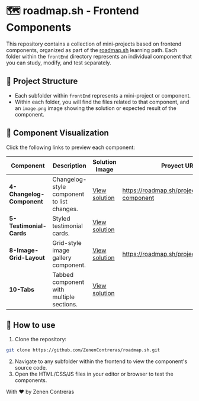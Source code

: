 # 🗺️ roadmap.sh - Frontend Components

This repository contains a collection of mini-projects based on frontend components, organized as part of the [roadmap.sh](https://roadmap.sh/) learning path. Each folder within the `frontEnd` directory represents an individual component that you can study, modify, and test separately.

## 📁 Project Structure

- Each subfolder within `frontEnd` represents a mini-project or component.
- Within each folder, you will find the files related to that component, and an `image.png` image showing the solution or expected result of the component.

## 📸 Component Visualization

Click the following links to preview each component:

| Component | Description | Solution Image | Proyect URL |
|------------|-------------|------------------------|------------------------|
| **4-Changelog-Component** | Changelog-style component to list changes. | [View solution](./frontEnd/4-Changelog-Component/image.png) | https://roadmap.sh/projects/changelog-component |
| **5-Testimonial-Cards** | Styled testimonial cards. | [View solution](./frontEnd/5-Testimonial-Cards/image.png) |
| **8-Image-Grid-Layout** | Grid-style image gallery component. | [View solution](./frontEnd/8-Image-Grid-Layout/image.png) | https://roadmap.sh/projects/image-grid | 
| **10-Tabs** | Tabbed component with multiple sections. | [View solution](./frontEnd/10-Tabs/image.png) |

## 🚀 How to use

1. Clone the repository:
```bash
git clone https://github.com/ZenenContreras/roadmap.sh.git
```
2. Navigate to any subfolder within the frontend to view the component's source code.
3. Open the HTML/CSS/JS files in your editor or browser to test the components.

With ❤️ by Zenen Contreras
